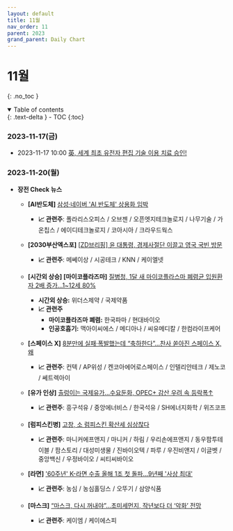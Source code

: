 ```yaml
---
layout: default
title: 11월
nav_order: 11
parent: 2023
grand_parent: Daily Chart
---
```


# 11월

{: .no_toc }

<details open markdown="block">
  <summary>
    Table of contents
  </summary>
  {: .text-delta }
- TOC
{:toc}
</details>

<!------------------------------------ STEP ------------------------------------>





### 2023-11-17(금)

* 2023-11-17 10:00 [英, 세계 최초 유전자 편집 기술 이용 치료 승인!](https://finance.finup.co.kr/Content/74220)



### 2023-11-20(월)

* **장전 Check 뉴스**

  * **[AI반도체]** [삼성·네이버 'AI 반도체' 상용화 임박](https://www.etnews.com//20231117000184)
    * **📈 관련주**: 폴라리스오피스 / 오브젠 / 오픈엣지테크놀로지 / 나무기술 / 가온칩스 / 에이디테크놀로지 / 코아시아 / 크라우드웍스 
  * **[2030부산엑스포]** [[ZD브리핑\] 윤 대통령, 경제사절단 이끌고 영국 국빈 방문](https://n.news.naver.com/mnews/article/092/0002311980?sid=105)
    * **📈 관련주**: 메쎄이상 / 시공테크 / KNN / 케이엘넷

  * **[시간외 상승] [마이코플라즈마]**  [질병청, 1달 새 마이코플라스마 폐렴균 입원환자 2배 증가…1~12세 80%](https://www.asiatoday.co.kr/view.php?key=20231117010011372)

    * **시간외 상승:** 위더스제약 / 국제약품
    * **📈 관련주**
      * **마이코플라즈마 폐렴:** 한국파마 / 현대바이오
      * **인공호흡기:** 맥아이씨에스 / 메디아나 / 씨유메디칼 / 한컴라이프케어

  * **[스페이스 X]** [8분만에 실패·폭발했는데 “축하한다”…찬사 쏟아진 스페이스 X, 왜](https://n.news.naver.com/mnews/article/009/0005217420?sid=101)

    * **📈 관련주**: 컨텍 / AP위성 / 켄코아에어로스페이스 / 인텔리안테크 / 제노코 / 쎄트렉아이

  * **[유가 인상]** [출렁이는 국제유가…수요둔화, OPEC+ 감산 우려 속 등락폭↑ ](https://view.asiae.co.kr/article/2023111810142101640)

    * **📈 관련주**: 흥구석유 / 중앙에너비스 / 한국석유 / SH에너지화학 / 위즈코프

  * **[럼피스킨병]** [고창, 소 럼피스킨 확산세 심상찮다](https://news.kmib.co.kr/article/view.asp?arcid=0924330848&code=11131424&cp=nv)

    * **📈 관련주**: 마니커에프앤지 / 마니커 / 하림 / 우리손에프앤지 / 동우팜투테이블 / 팜스토리 / 대성미생물 / 진바이오텍 / 파루 / 우진비앤지 / 이글벳 / 중앙백신 / 우정바이오 / 씨티씨바이오

  * **[라면]** ['60주년' K-라면 수출 올해 1조 첫 돌파…9년째 '사상 최대' ](https://n.news.naver.com/mnews/article/001/0014341156?sid=101)

    * **📈 관련주**: 농심 / 농심홀딩스 / 오뚜기 / 삼양식품

  * **[마스크]** [“마스크, 다시 꺼내야”…초미세먼지, 작년보다 더 ‘악화’ 전망](https://n.news.naver.com/mnews/article/243/0000052951?sid=101)

    * **📈 관련주**: 케이엠 / 케이에스피

    
